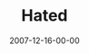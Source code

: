 ---
layout: message
category: message
series: "Hero"
title: "Hated"
date: 2007-12-16-00-00
message_id: 472
audio-description: "The hero was coming, but not everyone was looking forward to his arrival. Some rulers not only feared him, they hated him."
audio: "http://s3.amazonaws.com/crossroadsaudiomessages/Hero_Week_2_Hated_12-09-07_Brian_Wells.mp3"
audio-title: "Hated"
audio-duration: "35:38"
---
